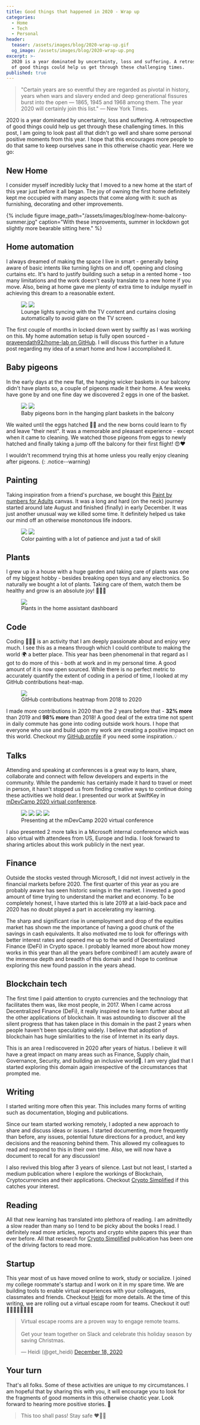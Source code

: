 ```yaml
---
title: Good things that happened in 2020 - Wrap up
categories:
  - Home
  - Tech
  - Personal
header:
  teaser: /assets/images/blog/2020-wrap-up.gif
  og_image: /assets/images/blog/2020-wrap-up.png
excerpt: >-
  2020 is a year dominated by uncertainty, loss and suffering. A retrospective
  of good things could help us get through these challenging times.
published: true
---
```


> "Certain years are so eventful they are regarded as pivotal in history, years when wars and slavery ended and deep generational fissures burst into the open — 1865, 1945 and 1968 among them. The year 2020 will certainly join this list." — New York Times.

2020 is a year dominated by uncertainty, loss and suffering. A retrospective of good things could help us get through these challenging times. In this post, I am going to look past all that didn't go well and share some personal positive moments from this year. I hope that this encourages more people to do that same to keep ourselves sane in this otherwise chaotic year. Here we go: 


New Home
----
I consider myself incredibly lucky that I moved to a new home at the start of this year just before it all began. The joy of owning the first home definitely kept me occupied with many aspects that come along with it: such as furnishing, decorating and other improvements. 

{% include figure image_path="/assets/images/blog/new-home-balcony-summer.jpg" caption="With these improvements, summer in lockdown got slightly more bearable sitting here." %}


Home automation
----
I always dreamed of making the space I live in smart - generally being aware of basic intents like turning lights on and off, opening and closing curtains etc. It's hard to justify building such a setup in a rented home - too many limitations and the work doesn't easily translate to a new home if you move. Also, being at home gave me plenty of extra time to indulge myself in achieving this dream to a reasonable extent.

<figure class="half">
    <a href="/assets/images/blog/lounge-lights-tv-sync.gif"><img src="/assets/images/blog/lounge-lights-tv-sync.gif"></a>
    <a href="/assets/images/blog/living-room-curtains.gif"><img src="/assets/images/blog/living-room-curtains.gif"></a>
    <figcaption>Lounge lights syncing with the TV content and curtains closing automatically to avoid glare on the TV screen.</figcaption>
</figure>

The first couple of months in locked down went by swiftly as I was working on this. My home automation setup is fully open sourced - [praveendath92/home-lab on GitHub](https://github.com/praveendath92/home-lab). I will discuss this further in a future post regarding my idea of a smart home and how I accomplished it.


Baby pigeons
----
In the early days at the new flat, the hanging wicker baskets in our balcony didn't have plants so, a couple of pigeons made it their home. A few weeks have gone by and one fine day we discovered 2 eggs in one of the basket.

<figure class="half">
    <a href="/assets/images/blog/pigeons-eggs-in-balcony.jpg"><img src="/assets/images/blog/pigeons-eggs-in-balcony.jpg"></a>
    <a href="/assets/images/blog/pigeons-born-in-balcony.jpg"><img src="/assets/images/blog/pigeons-born-in-balcony.jpg"></a>
    <figcaption>Baby pigeons born in the hanging plant baskets in the balcony</figcaption>
</figure>

We waited until the eggs hatched 🐣🐣 and the new borns could learn to fly and leave "their nest". It was a memorable and pleasant experience - except when it came to cleaning. We watched those pigeons from eggs to newly hatched and finally taking a jump off the balcony for their first flight! 😍❤️

I wouldn't recommend trying this at home unless you really enjoy cleaning after pigeons.
{: .notice--warning}


Painting
----
Taking inspiration from a friend's purchase, we bought this [Paint by numbers for Adults](https://www.amazon.co.uk/gp/product/B08BP3JXJW/ref=ppx_yo_dt_b_search_asin_title) canvas. It was a long and hard (on the neck) journey started around late August and finished (finally) in early December. It was just another unusual way we killed some time. It definitely helped us take our mind off an otherwise monotonous life indoors.

<figure class="half">
    <a href="/assets/images/blog/before-color-paining-2020.jpg"><img src="/assets/images/blog/before-color-paining-2020.jpg"></a>
    <a href="/assets/images/blog/color-paining-2020.jpg"><img src="/assets/images/blog/color-paining-2020.jpg"></a>
    <figcaption>Color painting with a lot of patience and just a tad of skill</figcaption>
</figure>


Plants
----
I grew up in a house with a huge garden and taking care of plants was one of my biggest hobby - besides breaking open toys and any electronics. So naturally we bought a lot of plants. Taking care of them, watch them be healthy and grow is an absolute joy! 🌱🌵🌿

<figure>
    <a href="/assets/images/blog/plants-dashboard-ha.png"><img src="/assets/images/blog/plants-dashboard-ha.png"></a>
    <figcaption>Plants in the home assistant dashboard</figcaption>
</figure>


Code
----
Coding 👨🏽‍💻 is an activity that I am deeply passionate about and enjoy very much. I see this as a means through which I could contribute to making the world 🌍 a better place. This year has been phenomenal in that regard as I got to do more of this - both at work and in my personal time. A good amount of it is now open sourced. While there is no perfect metric to accurately quantify the extent of coding in a period of time, I looked at my GitHub contributions heat-map.

<figure>
    <a href="/assets/images/blog/github-heatmap-2018-to-2020.gif"><img src="/assets/images/blog/github-heatmap-2018-to-2020.gif"></a>
    <figcaption>GitHub contributions heatmap from 2018 to 2020</figcaption>
</figure>

I made more contributions in 2020 than the 2 years before that - **32% more** than 2019 and **98% more** than 2018! A good deal of the extra time not spent in daily commute has gone into coding outside work hours. I hope that everyone who use and build upon my work are creating a positive impact on this world. Checkout my [GitHub profile](https://github.com/praveendath92/) if you need some inspiration.💡 


Talks
----
Attending and speaking at conferences is a great way to learn, share, collaborate and connect with fellow developers and experts in the community. While the pandemic has certainly made it hard to travel or meet in person, it hasn't stopped us from finding creative ways to continue doing these activities we hold dear. I presented our work at SwiftKey in [mDevCamp 2020 virtual conference](https://mdevcamp.eu/).

<figure class="half">
    <a href="/assets/images/blog/mdevcamp-3d-world.gif"><img src="/assets/images/blog/mdevcamp-3d-world.gif"></a>
    <a href="/assets/images/blog/mdevcamp-1.png"><img src="/assets/images/blog/mdevcamp-1.png"></a>
    <a href="/assets/images/blog/mdevcamp-2.png"><img src="/assets/images/blog/mdevcamp-2.png"></a>
    <a href="/assets/images/blog/mdevcamp-3.png"><img src="/assets/images/blog/mdevcamp-3.png"></a>
    <figcaption>Presenting at the mDevCamp 2020 virtual conference</figcaption>
</figure>

I also presented 2 more talks in a Microsoft internal conference which was also virtual with attendees from US, Europe and India. I look forward to sharing articles about this work publicly in the next year.


Finance
----
Outside the stocks vested through Microsoft, I did not invest actively in the financial markets before 2020. The first quarter of this year as you are probably aware has seen historic swings in the market. I invested a good amount of time trying to understand the market and economy. To be completely honest, I have started this is late 2019 at a laid-back pace and 2020 has no doubt played a part in accelerating my learning.

The sharp and significant rise in unemployment and drop of the equities market has shown me the importance of having a good chunk of the savings in cash equivalents. It also motivated me to look for offerings with better interest rates and opened me up to the world of Decentralized Finance (DeFi) in Crypto space. I probably learned more about how money works in this year than all the years before combined! I am acutely aware of the immense depth and breadth of this domain and I hope to continue exploring this new found passion in the years ahead.


Blockchain tech
----
The first time I paid attention to crypto currencies and the technology that facilitates them was, like most people, in 2017. When I came across Decentralized Finance (DeFi), it really inspired me to learn further about all the other applications of blockchain. It was astounding to discover all the silent progress that has taken place in this domain in the past 2 years when people haven't been speculating widely. I believe that adoption of blockchain has huge similarities to the rise of Internet in its early days.

This is an area I rediscovered in 2020 after years of hiatus. I believe it will have a great impact on many areas such as Finance, Supply chain, Governance, Security, and building an inclusive world🤞. I am very glad that I started exploring this domain again irrespective of the circumstances that prompted me.


Writing
----
I started writing more often this year. This includes many forms of writing such as documentation, bloging and publications. 

Since our team started working remotely, I adopted a new approach to share and discuss ideas or issues. I started documenting, more frequently than before, any issues, potential future directions for a product, and key decisions and the reasoning behind them. This allowed my colleagues to read and respond to this in their own time. Also, we will now have a document to recall for any discussion!

I also revived this blog after 3 years of silence. Last but not least, I started a medium publication where I explore the workings of Blockchain, Cryptocurrencies and their applications. Checkout [Crypto Simplified](https://medium.com/cryptosimplified) if this catches your interest.


Reading
----
All that new learning has translated into plethora of reading. I am admittedly a slow reader than many so I tend to be picky about the books I read. I definitely read more articles, reports and crypto white papers this year than ever before. All that research for [Crypto Simplified](https://medium.com/cryptosimplified) publication has been one of the driving factors to read more.


Startup
----
This year most of us have moved online to work, study or socialize. I joined my college roommate's startup and I work on it in my spare time. We are building tools to enable virtual experiences with your colleagues, classmates and friends. Checkout [Heidi](https://getheidi.com/) for more details. At the time of this writing, we are rolling out a virtual escape room for teams. Checkout it out! 🎄🎅🧝🧝🧝🧝🧝🧝

<blockquote class="twitter-tweet"><p lang="en" dir="ltr">Virtual escape rooms are a proven way to engage remote teams.<br><br>Get your team together on Slack and celebrate this holiday season by saving Christmas.</p>&mdash; Heidi (@get_heidi) <a href="https://twitter.com/get_heidi/status/1339757274156318722?ref_src=twsrc%5Etfw">December 18, 2020</a></blockquote> <script async src="https://platform.twitter.com/widgets.js" charset="utf-8"></script>

Your turn
----
That's all folks. Some of these activities are unique to my circumstances. I am hopeful that by sharing this with you, it will encourage you to look for the fragments of good moments in this otherwise chaotic year. Look forward to hearing more positive stories. 👀

> This too shall pass! Stay safe ❤️💪😷
